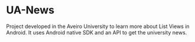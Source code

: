 UA-News
=======

Project developed in the Aveiro University to learn more about List Views in Android. It uses Android native SDK and an API to get the university news.